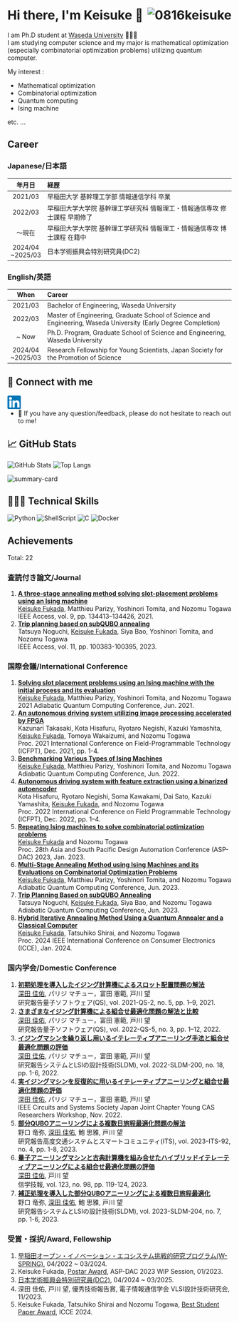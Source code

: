 # Hi there, I'm Keisuke 👋 <img align="right" alt="0816keisuke" src="https://komarev.com/ghpvc/?username=0816keisuke&style=for-the-badge"/>

I am Ph.D student at [Waseda University](https://www.waseda.jp/top/en/) 🧑🏼‍🎓  
I am studying computer science and my major is mathematical optimization (especially combinatorial optimization problems) utilizing quantum computer.

My interest :

- Mathematical optimization
- Combinatorial optimization
- Quantum computing
- Ising machine

etc. ...

## Career

### Japanese/日本語

|年月日|経歴|
|:--:|:--|
|2021/03|早稲田大学 基幹理工学部 情報通信学科 卒業|
|2022/03|早稲田大学大学院 基幹理工学研究科 情報理工・情報通信専攻 修士課程 早期修了|
|〜現在|早稲田大学大学院 基幹理工学研究科 情報理工・情報通信専攻 博士課程 在籍中|
|2024/04<br>~2025/03|日本学術振興会特別研究員(DC2)|

### English/英語

|When|Career|
|:--:|:--|
|2021/03|Bachelor of Engineering, Waseda University|
|2022/03|Master of Engineering, Graduate School of Science and Engineering, Waseda University (Early Degree Completion)|
|~ Now|Ph.D. Program, Graduate School of Science and Engineering, Waseda University|
|2024/04<br>~2025/03|Research Fellowship for Young Scientists, Japan Society for the Promotion of Science|


## 🤝 Connect with me

<a href="https://linkedin.com/in/0816keisuke"><img align="left" width="30px" title="Linkedin" alt="Keisuke's Linkedin" src="./images/linkedin.svg"/></a>
<br>
<!-- <a href="https://instagram.com/0816keisuke"><img align="left" width="30px" title="Instagram" alt="Keisuke's Instagram" src="./images/instagram.svg"/></a> -->
<!-- <a href="https://twitter.com/0816keisuke"><img align="left" width="30px" title="Twitter" alt="Keisuke's Twitter" src="./images/twitter.svg"/></a>
<br> -->

- 💬 If you have any question/feedback, please do not hesitate to reach out to me!

## 📈 GitHub Stats

<p align="left">
<img height="150px" src="https://github-readme-stats.vercel.app/api?username=0816keisuke&show_icons=true&theme=onedark" alt="GitHub Stats"/>
<img height="150px" src="https://github-readme-stats.vercel.app/api/top-langs/?username=0816keisuke&layout=compact&show_icons=true&theme=onedark" alt="Top Langs"/>
</p>
<p align="left"><img height="215px" src="https://github-profile-summary-cards.vercel.app/api/cards/profile-details?username=0816keisuke&theme=nord_dark" alt="summary-card"/>
</p>

## 🧑🏽‍💻 Technical Skills

![Python](https://img.shields.io/badge/python-F9DC3E.svg?logo=python&style=for-the-badge)
![ShellScript](https://img.shields.io/badge/shellscript-00a960.svg?logo=shellscript&style=for-the-badge)
![C](https://img.shields.io/badge/c-517ecb.svg?logo=c&style=for-the-badge)
![Docker](https://img.shields.io/badge/docker-67a8dd.svg?style=for-the-badge&logo=Docker&logoColor=%2361DAFB)

## Achievements

Total: 22

### 査読付き論文/Journal

1. **[A three-stage annealing method solving slot-placement problems using an Ising machine](https://ieeexplore.ieee.org/document/9550770)**  
   <ins>Keisuke Fukada</ins>, Matthieu Parizy, Yoshinori Tomita, and Nozomu Togawa  
   IEEE Access, vol. 9, pp. 134413–134426, 2021.
2. **[Trip planning based on subQUBO annealing](https://ieeexplore.ieee.org/abstract/document/10247510)**  
   Tatsuya Noguchi, <ins>Keisuke Fukada</ins>, Siya Bao, Yoshinori Tomita, and Nozomu Togawa  
   IEEE Access, vol. 11, pp. 100383-100395, 2023.

### 国際会議/International Conference

1. **[Solving slot placement problems using an Ising machine with the initial process and its evaluation](https://aqc2021.org/poster2/poster_F4.html)**  
   <ins>Keisuke Fukada</ins>, Matthieu Parizy, Yoshinori Tomita, and Nozomu Togawa  
   2021 Adiabatic Quantum Computing Conference, Jun. 2021.
2. **[An autonomous driving system utilizing image processing accelerated by FPGA](https://ieeexplore.ieee.org/document/9609937)**  
   Kazunari Takasaki, Kota Hisafuru, Ryotaro Negishi, Kazuki Yamashita, <ins>Keisuke Fukada</ins>, Tomoya Wakaizumi, and Nozomu Togawa  
   Proc. 2021 International Conference on Field-Programmable Technology (ICFPT), Dec. 2021, pp. 1-4.
3. **[Benchmarking Various Types of Ising Machines](https://indico.ictp.it/event/9803/other-view?view=ictptimetable)**  
   <ins>Keisuke Fukada</ins>, Matthieu Parizy, Yoshinori Tomita, and Nozomu Togawa  
   Adiabatic Quantum Computing Conference, Jun. 2022.
4. **[Autonomous driving system with feature extraction using a binarized autoencoder](https://ieeexplore.ieee.org/document/9974267)**  
   Kota Hisafuru, Ryotaro Negishi, Soma Kawakami, Dai Sato, Kazuki Yamashita, <ins>Keisuke Fukada</ins>, and Nozomu Togawa  
   Proc. 2022 International Conference on Field Programmable Technology (ICFPT), Dec. 2022, pp. 1–4.
5. **[Repeating Ising machines to solve combinatorial optimization problems](https://www.aspdac.com/aspdac2023/wip/)**  
   <ins>Keisuke Fukada</ins> and Nozomu Togawa  
   Proc. 28th Asia and South Pacific Design Automation Conference (ASP-DAC) 2023, Jan. 2023.
6. **[Multi-Stage Annealing Method using Ising Machines and its Evaluations on Combinatorial Optimization Problems](https://cquic.unm.edu/events/2023/06/aqc2023-schedule.html)**  
   <ins>Keisuke Fukada</ins>, Matthieu Parizy, Yoshinori Tomita, and Nozomu Togawa  
   Adiabatic Quantum Computing Conference, Jun. 2023.
7. **[Trip Planning Based on subQUBO Annealing](https://cquic.unm.edu/events/2023/06/aqc2023-schedule.html)**  
   Tatsuya Noguchi, <ins>Keisuke Fukada</ins>, Siya Bao, and Nozomu Togawa  
   Adiabatic Quantum Computing Conference, Jun. 2023.
8. **[Hybrid Iterative Annealing Method Using a Quantum Annealer and a Classical Computer](https://ieeexplore.ieee.org/abstract/document/10444173)**  
   <ins>Keisuke Fukada</ins>, Tatsuhiko Shirai, and Nozomu Togawa  
   Proc. 2024 IEEE International Conference on Consumer Electronics (ICCE), Jan. 2024.

### 国内学会/Domestic Conference

1. **[初期処理を導入したイジング計算機によるスロット配置問題の解法](https://ipsj.ixsq.nii.ac.jp/ej/index.php?active_action=repository_view_main_item_detail&page_id=13&block_id=8&item_id=210552&item_no=1)**  
   <ins>深田 佳佑</ins>, パリジ マチュー，富田 憲範, 戸川 望  
   研究報告量子ソフトウェア(QS), vol. 2021-QS-2, no. 5, pp. 1–9, 2021.
2. **[さまざまなイジング計算機による組合せ最適化問題の解法と比較](https://ipsj.ixsq.nii.ac.jp/ej/index.php?active_action=repository_view_main_item_detail&page_id=13&block_id=8&item_id=217625&item_no=1)**  
   <ins>深田 佳佑</ins>, パリジ マチュー，富田 憲範, 戸川 望  
   研究報告量子ソフトウェア(QS), vol. 2022-QS-5, no. 3, pp. 1–12, 2022.
3. **[イジングマシンを繰り返し用いるイテレーティブアニーリング手法と組合せ最適化問題の評価](https://ipsj.ixsq.nii.ac.jp/ej/index.php?active_action=repository_view_main_item_detail&page_id=13&block_id=8&item_id=222437&item_no=1)**  
   <ins>深田 佳佑</ins>, パリジ マチュー，富田 憲範, 戸川 望  
   研究報告システムとLSIの設計技術(SLDM), vol. 2022-SLDM-200, no. 18, pp. 1-6, 2022.
4. **[実イジングマシンを反復的に用いるイテレーティブアニーリングと組合せ最適化問題の評価](https://www.ieee-jp.org/section/tokyo/chapter/CAS-04/event2022/guideline.html#presenters)**  
   <ins>深田 佳佑</ins>, パリジ マチュー，富田 憲範, 戸川 望  
   IEEE Circuits and Systems Society Japan Joint Chapter Young CAS Researchers Workshop, Nov. 2022.
5. **[部分QUBOアニーリングによる複数日旅程最適化問題の解法](https://ipsj.ixsq.nii.ac.jp/ej/index.php?active_action=repository_view_main_item_detail&page_id=13&block_id=8&item_id=224878&item_no=1)**  
   野口 竜弥, <ins>深田 佳佑</ins>, 鮑 思雅, 戸川 望  
   研究報告高度交通システムとスマートコミュニティ(ITS), vol. 2023-ITS-92, no. 4, pp. 1-8, 2023.
6. **[量子アニーリングマシンと古典計算機を組み合せたハイブリッドイテレーティブアニーリングによる組合せ最適化問題の評価](https://ken.ieice.org/ken/paper/20230707nCvm/)**  
   <ins>深田 佳佑</ins>, 戸川 望  
   信学技報, vol. 123, no. 98, pp. 119-124, 2023.
7. **[補正処理を導入した部分QUBOアニーリングによる複数日旅程最適化](https://ipsj.ixsq.nii.ac.jp/ej/?action=pages_view_main&active_action=repository_view_main_item_detail&item_id=228874&item_no=1&page_id=13&block_id=8)**  
   野口 竜弥, <ins>深田 佳佑</ins>, 鮑 思雅, 戸川 望  
   研究報告システムとLSIの設計技術(SLDM), vol. 2023-SLDM-204, no. 7, pp. 1-6, 2023.

### 受賞・採択/Award, Fellowship

1. [早稲田オープン・イノベーション・エコシステム挑戦的研究プログラム(W-SPRING)](https://www.waseda.jp/wspring/), 04/2022 ~ 03/2024.
2. Keisuke Fukada, [Postar Award](https://www.aspdac.com/aspdac2023/photo/wip6.jpg), ASP-DAC 2023 WIP Session, 01/2023.
3. [日本学術振興会特別研究員(DC2)](https://www.jsps.go.jp/j-pd/pd_sin.html), 04/2024 ~ 03/2025.
4. 深田 佳佑, 戸川 望, 優秀技術報告賞, 電子情報通信学会 VLSI設計技術研究会, 11/2023.
5. Keisuke Fukada, Tatsuhiko Shirai and Nozomu Togawa, [Best Student Paper Award](https://icce.org/2024/awards/), ICCE 2024.
